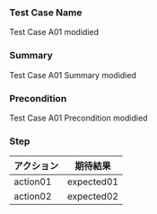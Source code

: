 ### Test Case Name
Test Case A01 modidied

### Summary
Test Case A01 Summary modidied

### Precondition
Test Case A01 Precondition modidied

### Step
| アクション      | 期待結果            |
|------------|-----------------|
| action01 | expected01 |
| action02 | expected02 |
